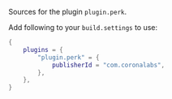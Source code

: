 Sources for the plugin `plugin.perk`.

Add following to your `build.settings` to use:
```lua
{
    plugins = {
        "plugin.perk" = {
            publisherId = "com.coronalabs",
        },
    },
}
```
